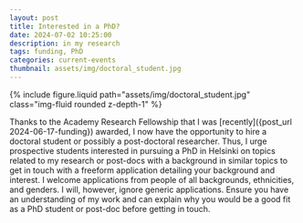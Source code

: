```yaml
---
layout: post
title: Interested in a PhD?
date: 2024-07-02 10:25:00
description: in my research
tags: funding, PhD
categories: current-events
thumbnail: assets/img/doctoral_student.jpg
---
```


<div class="row mt-3">
    <div class="col-sm mt-3 mt-md-0">
        {% include figure.liquid path="assets/img/doctoral_student.jpg" class="img-fluid rounded z-depth-1" %}
    </div>
</div>

Thanks to the Academy Research Fellowship that I was [recently]({post_url 2024-06-17-funding}) awarded, I now have the opportunity to hire a doctoral student or possibly a post-doctoral researcher. Thus, I urge prospective students interested in pursuing a PhD in Helsinki on topics related to my research or post-docs with a background in similar topics to get in touch with a freeform application detailing your background and interest. I welcome applications from people of all backgrounds, ethnicities, and genders. I will, however, ignore generic applications. Ensure you have an understanding of my work and can explain why you would be a good fit as a PhD student or post-doc before getting in touch.
